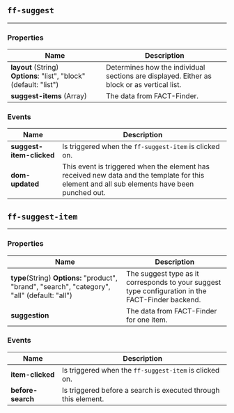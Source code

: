 ## `ff-suggest`
___
### Properties
| Name | Description |
| ---- | ----------- |
| **layout**&nbsp;(String) **Options**:&nbsp;"list", "block" (default: "list")| Determines how the individual sections are displayed. Either as block or as vertical list. |
| **suggest-items**&nbsp;(Array) | The data from FACT-Finder. |

### Events
| Name | Description |
| ---- | ----------- |
| **suggest-item-clicked** | Is triggered when the `ff-suggest-item` is clicked on. |
| **dom-updated** | This event is triggered when the element has received new data and the template for this element and all sub elements have been punched out. |

## `ff-suggest-item`
___
### Properties
| Name | Description |
| ---- | ----------- |
| **type**(String)&nbsp;**Options:** "product", "brand", "search", "category", "all" (default: "all") | The suggest type as it corresponds to your suggest type configuration in the FACT-Finder backend. |
| **suggestion** | The data from FACT-Finder for one item. |

### Events
| Name | Description |
| ---- | ----------- |
| **item-clicked** | Is triggered when the `ff-suggest-item` is clicked on. |
| **before-search** | Is triggered before a search is executed through this element. |
